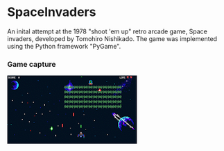 # SpaceInvaders
An inital attempt at the 1978 "shoot 'em up" retro arcade game, Space invaders, developed by Tomohiro Nishikado. The game was implemented using the Python framework "PyGame".

### Game capture
![alt text](https://github.com/seba2390/SpaceInvaders/blob/main/media/game_capture2.gif "Logo Title Text 1")
